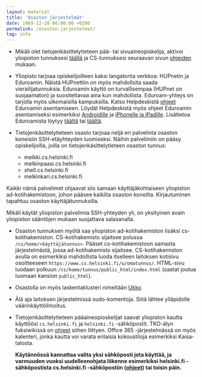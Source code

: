 ```yaml
---
layout: material
title: 'Osaston järjestelmät'
date: 1969-12-28 00:00:00 +0200
permalink: /osaston-jarjestelmat/
tag: info
---
```


- Mikäli olet tietojenkäsittelytieteen pää- tai sivuaineopiskelija, aktivoi yliopiston tunnuksesi [täällä](https://helpdesk.it.helsinki.fi/ohjeet/kirjautuminen-ja-yhteydet/kayttajatunnus/uuden-kayttajatunnuksen-aktivointi) ja CS-tunnuksesi seuraavan sivun [ohjeiden](https://www.cs.helsinki.fi/tietotekniikka/k-ytt-luvat) mukaan.

- Yliopisto tarjoaa opiskelijoilleen kaksi langatonta verkkoa: HUPnetin ja Eduroamin. Näistä HUPnettiin on myös mahdollsita saada vierailijatunnuksia. Eduroamin käyttö on turvallisempaa (HUPnet on suojaamaton) ja suositeltavaa aina kun mahdollista. Eduroam-yhteys on tarjolla myös ulkomaisilla kampuksilla. Katso Helpdeskistä [ohjeet](https://helpdesk.it.helsinki.fi/ohjeet/kirjautuminen-ja-yhteydet/verkkoyhteydet/eduroam-verkon-asennus-asetustiedoston-avulla)  Eduroamin asentamiseen. Löydät Helpdeskistä myös ohjeet Eduroamin asentamiseksi esimerkiksi [Androidille](https://helpdesk.it.helsinki.fi/ohjeet/kirjautuminen-ja-yhteydet/verkkoyhteydet/eduroam-android-laitteissa) ja [iPhonelle ja iPadille](https://helpdesk.it.helsinki.fi/ohjeet/kirjautuminen-ja-yhteydet/verkkoyhteydet/ipad-ja-iphone-langattomat-yhteydet). Lisätietoa Eduroamista löytyy [täältä](https://helpdesk.it.helsinki.fi/ohjeet/kirjautuminen-ja-yhteydet/verkkoyhteydet/langattomat-yhteydet-yliopistolla) tai [täältä](https://www.eduroam.org/).

- Tietojenkäsittelytieteen osasto tarjoaa neljä eri palvelinta osaston koneisiin SSH-etäyhteyden luomiseksi. Näihin palvelimiin on pääsy opiskelijoilla, joilla on tietojenkäsittelytieteen osaston tunnus:

  - melkki.cs.helsinki.fi
  - melkinpaasi.cs.helsinki.fi
  - shell.cs.helsinki.fi
  - melkinkari.cs.helsinki.fi

Kaikki nämä palvelimet ohjaavat siis samaan käyttäjäkohtaiseen yliopiston ad-kotihakemistoon, johon pääsee kaikilta osaston koneilta. Kirjautuminen tapahtuu osaston käyttäjätunnuksilla.

<div class="warning">
Mikäli käytät yliopiston palvelimia SSH-yhteyden yli, on yksityinen avain yliopiston sääntöjen mukaan suojattava salasanalla.
</div>

- Osaston tunnuksen myötä saa yliopiston ad-kotihakemiston lisäksi cs-kotihakemiston. CS-kotihakemisto sijaitsee polussa `/cs/home/<käyttäjätunnus>`. Pääset cs-kotihakemistoon samasta järjestelmästä, jossa ad-kotihakemisto sijaitsee. CS-kotihakemiston avulla on esimerkiksi mahdollista luoda itselleen laitoksen kotisivu osoitteeseen `https://www.cs.helsinki.fi/u/omatunnus/`. HTML-sivu luodaan polkuun `/cs/home/tunnus/public_html/index.html` (saatat joutua luomaan kansion `public_html`).

- Osastolla on myös laskentaklusteri nimeltään [Ukko](https://www.cs.helsinki.fi/tietotekniikka/laskentaklusteri-ukko).

- Älä aja laitoksen järjestelmissä sudo-komentoja. Siitä lähtee ylläpidolle väärinkäyttöilmoitus.

- Tietojenkäsittelytieteen pääaineopioskelijat saavat yliopiston kautta käyttöösi `cs.helsinki.fi` ja `helsinki.fi` -sähköpostit. TKO-älyn fuksiwikissä on [ohjeet](https://fuksiwiki.tko-aly.fi/S%C3%A4hk%C3%B6postitilit) siihen liittyen. Office 365 -järjestelmässä on myös kalenteri, jonka kautta voi varata erilaisia kokoustiloja esimerkiksi Kaisa-talosta.

  **Käytännössä kannattaa valita yksi sähköposti jota käyttää, ja varmuuden vuoksi uudelleenohjata liikenne esimerkiksi helsinki.fi -sähköpostista cs.helsinki.fi -sähköpostiin ([ohjeet](https://helpdesk.it.helsinki.fi/ohjeet/yhteydenpito-ja-julkaiseminen/sahkoposti/postin-ohjaus-pois-office-365sta)) tai toisin päin.**
